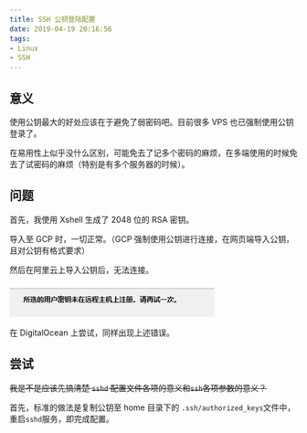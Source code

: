 ```yaml
---
title: SSH 公钥登陆配置
date: 2019-04-19 20:16:56
tags:
- Linux
- SSH
---
```


## 意义

使用公钥最大的好处应该在于避免了弱密码吧。目前很多 VPS 也已强制使用公钥登录了。

在易用性上似乎没什么区别，可能免去了记多个密码的麻烦，在多端使用的时候免去了试密码的麻烦（特别是有多个服务器的时候）。

## 问题

首先，我使用 Xshell 生成了 2048 位的 RSA 密钥。

导入至 GCP 时，一切正常。（GCP 强制使用公钥进行连接，在网页端导入公钥，且对公钥有格式要求）

然后在阿里云上导入公钥后，无法连接。

![1555674231944](ssh-pubkey-authentication/1555674231944.png)

在 DigitalOcean 上尝试，同样出现上述错误。

## 尝试

~~我是不是应该先搞清楚 `sshd` 配置文件各项的意义和`ssh`各项参数的意义？~~

首先，标准的做法是复制公钥至 home 目录下的 `.ssh/authorized_keys`文件中，重启`sshd`服务，即完成配置。